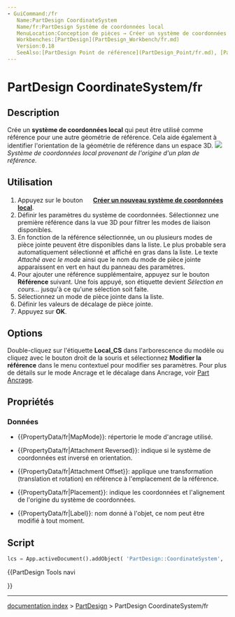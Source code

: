 ```yaml
---
- GuiCommand:/fr
   Name:PartDesign CoordinateSystem
   Name/fr:PartDesign Système de coordonnées local
   MenuLocation:Conception de pièces → Créer un système de coordonnées local
   Workbenches:[PartDesign](PartDesign_Workbench/fr.md)
   Version:0.18
   SeeAlso:[PartDesign Point de référence](PartDesign_Point/fr.md), [PartDesign Ligne de référence](PartDesign_Line/fr.md), [PartDesign Plan de référence](PartDesign_Plane/fr.md)
---
```


# PartDesign CoordinateSystem/fr

## Description

Crée un **système de coordonnées local** qui peut être utilisé comme référence pour une autre géométrie de référence. Cela aide également à identifier l\'orientation de la géométrie de référence dans un espace 3D. ![](images/PartDesign_LocalCoordinateSystem_Example.png ) *Système de coordonnées local provenant de l'origine d'un plan de référence.*

## Utilisation

1.  Appuyez sur le bouton **<img src=images/PartDesign_CoordinateSystem.svg style="width:16px"> [Créer un nouveau système de coordonnées local](PartDesign_CoordinateSystem/fr.md)**.
2.  Définir les paramètres du système de coordonnées. Sélectionnez une première référence dans la vue 3D pour filtrer les modes de liaison disponibles.
3.  En fonction de la référence sélectionnée, un ou plusieurs modes de pièce jointe peuvent être disponibles dans la liste. Le plus probable sera automatiquement sélectionné et affiché en gras dans la liste. Le texte *Attaché avec le mode* ainsi que le nom du mode de pièce jointe apparaissent en vert en haut du panneau des paramètres.
4.  Pour ajouter une référence supplémentaire, appuyez sur le bouton **Référence** suivant. Une fois appuyé, son étiquette devient *Sélection en cours\...* jusqu\'à ce qu\'une sélection soit faite.
5.  Sélectionnez un mode de pièce jointe dans la liste.
6.  Définir les valeurs de décalage de pièce jointe.
7.  Appuyez sur **OK**.

## Options

Double-cliquez sur l\'étiquette **Local\_CS** dans l\'arborescence du modèle ou cliquez avec le bouton droit de la souris et sélectionnez **Modifier la référence** dans le menu contextuel pour modifier ses paramètres. Pour plus de détails sur le mode Ancrage et le décalage dans Ancrage, voir [Part Ancrage](Part_EditAttachment/fr.md).

## Propriétés

### Données

-    {{PropertyData/fr|MapMode}}: répertorie le mode d\'ancrage utilisé.

-    {{PropertyData/fr|Attachment Reversed}}: indique si le système de coordonnées est inversé en orientation.

-    {{PropertyData/fr|Attachment Offset}}: applique une transformation (translation et rotation) en référence à l\'emplacement de la référence.

-    {{PropertyData/fr|Placement}}: indique les coordonnées et l'alignement de l'origine du système de coordonnées.

-    {{PropertyData/fr|Label}}: nom donné à l\'objet, ce nom peut être modifié à tout moment.

## Script


```python
lcs = App.activeDocument().addObject( 'PartDesign::CoordinateSystem', 'LCS' )
```





{{PartDesign Tools navi

}}

---
[documentation index](../README.md) > [PartDesign](PartDesign_Workbench.md) > PartDesign CoordinateSystem/fr
